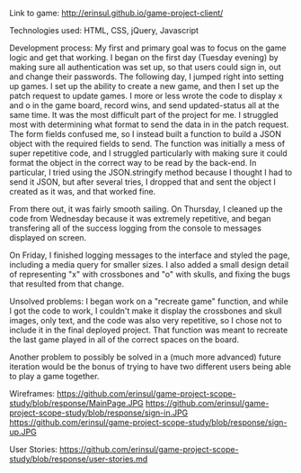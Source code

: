 Link to game: http://erinsul.github.io/game-project-client/

Technologies used: HTML, CSS, jQuery, Javascript

Development process:
My first and primary goal was to focus on the game logic and get that working. I
began on the first day (Tuesday evening) by making sure all authentication was
set up, so that users could sign in, out and change their passwords. The
following day, I jumped right into setting up games. I set up the ability to
create a new game, and then I set up the patch request to update games. I more
or less wrote the code to display x and o in the game board, record wins, and
send updated-status all at the same time. It was the most difficult part of the
project for me. I struggled most with determining what format to send the data
in in the patch request. The form fields confused me, so I instead built a
function to build a JSON object with the required fields to send. The function
was initially a mess of super repetitive code, and I struggled particularly
with making sure it could format the object in the correct way to be read by
the back-end. In particular, I tried using the JSON.stringify method because I
thought I had to send it JSON, but after several tries, I dropped that and sent
the object I created as it was, and that worked fine.

From there out, it was fairly smooth sailing. On Thursday, I cleaned up the code
from Wednesday because it was extremely repetitive, and began transfering all of
the success logging from the console to messages displayed on screen.

On Friday, I finished logging messages to the interface and styled the page,
including a media query for smaller sizes. I also added a small design detail of
representing "x" with crossbones and "o" with skulls, and fixing the bugs that
resulted from that change.

Unsolved problems:
I began work on a "recreate game" function, and while I got the code to work, I
couldn't make it display the crossbones and skull images, only text,
and the code was also very repetitive, so I chose not to include it in the
final deployed project. That function was meant to recreate the last game played
in all of the correct spaces on the board.

Another problem to possibly be solved in a (much more advanced) future iteration
would be the bonus of trying to have two different users being able to play a
game together.

Wireframes:
https://github.com/erinsul/game-project-scope-study/blob/response/MainPage.JPG
https://github.com/erinsul/game-project-scope-study/blob/response/sign-in.JPG
https://github.com/erinsul/game-project-scope-study/blob/response/sign-up.JPG

User Stories:
https://github.com/erinsul/game-project-scope-study/blob/response/user-stories.md
